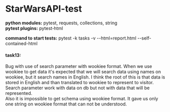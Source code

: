 # StarWarsAPI-test

<b>python modules:</b> pytest, requests, collections, string</br>
<b>pytest plugins:</b> pytest‐html

<b>command to start tests:</b> pytest -k tasks -v --html=report.html --self-contained-html

<h4>task13:</h4> Bug with use of search parameter with wookiee format. When we use wookiee to get data it's expected that we will search data
using names on wookiee, but it search names in English. I think the root of this is that data is stored in English and than
translated to wookiee to represent to visitor. Search parameter work with data on db but not with data that will be represented. <br>
Also it is impossible to get schema using wookiee format. It gave us only one string on wookiee format that can not be understood.
